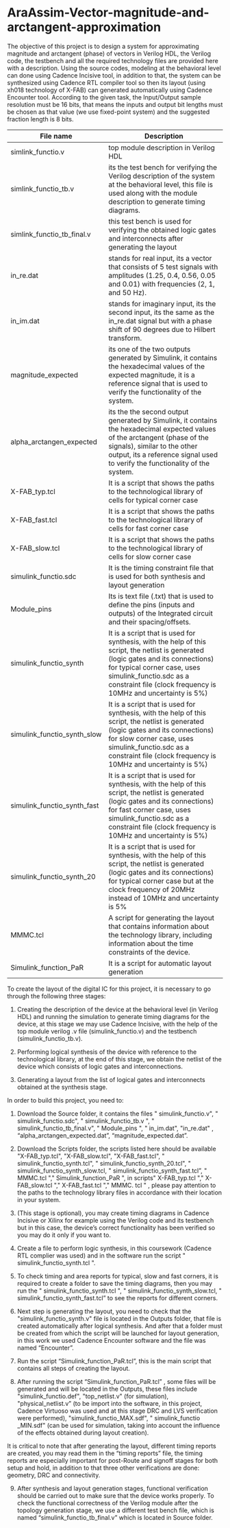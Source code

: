 # AraAssim-Vector-magnitude-and-arctangent-approximation

The objective of this project is to design a system for approximating magnitude and arctangent (phase) of vectors in Verilog HDL, the Verilog code, the testbench and all the required technology files are provided here with a description. Using the source codes, modeling at the behavioral level can done using Cadence Incisive tool, in addition to that, the system can be synthesized using Cadence RTL compiler tool so then its layout (using xh018 technology of X-FAB) can generated automatically using Cadence Encounter tool. According to the given task, the Input/Output sample resolution must be 16 bits, that means the inputs and output bit lengths must be chosen as that value (we use fixed-point system) and the suggested fraction length is 8 bits.

| File name                  | Description                                                                                                                                                                                                                                |
|----------------------------|--------------------------------------------------------------------------------------------------------------------------------------------------------------------------------------------------------------------------------------------|
| simlink_functio.v          | top module description in Verilog HDL                                                                                                                                                                                                      |
| simlink_functio_tb.v       | its the test bench for verifying the Verilog description of the system at the behavioral level, this file is used along with the module description to generate timing diagrams.                                                           |
| simlink_functio_tb_final.v | this test bench is used for verifying the obtained logic gates and interconnects after generating the layout                                                                                                                               |
| in_re.dat                  | stands for real input, its a vector that consists of 5 test signals with amplitudes (1.25, 0.4, 0.56, 0.05 and 0.01) with frequencies (2, 1, and 50 Hz).                                                                                   |
| in_im.dat                  | stands for imaginary input, its the second input, its the same as the in_re.dat signal but with a phase shift of 90 degrees due to Hilbert transform.                                                                                      |
| magnitude_expected         | its one of the two outputs generated by Simulink, it contains the hexadecimal values of the expected magnitude, it is a reference signal that is used to verify the functionality of the system.                                           |
| alpha_arctangen_expected   | its the the second output generated by Simulink, it contains the hexadecimal expected values of the arctangent (phase of the signals), similar to the other output, its a reference signal used to verify the functionality of the system. |
| X-FAB_typ.tcl              | It is a script that shows the paths to the technological library of cells for typical corner case                                                                                                                                          |
| X-FAB_fast.tcl             | It is a script that shows the paths to the technological library of cells for fast corner case                                                                                                                                             |
| X-FAB_slow.tcl             | It is a script that shows the paths to the technological library of cells for slow corner case                                                                                                                                             |
| simulink_functio.sdc   | It is the timing constraint file that is used for both synthesis and layout generation                                                                     |
| Module_pins            | Its is text file (.txt) that is used to define the pins (inputs and outputs) of the Integrated circuit and their spacing/offsets.                          |
| simulink_functio_synth      | It is a script that is used for synthesis, with the help of this script, the netlist is generated (logic gates and its connections) for typical corner case, uses simulink_functio.sdc as a constraint file (clock frequency is 10MHz and uncertainty is 5%) |
| simulink_functio_synth_slow | It is a script that is used for synthesis, with the help of this script, the netlist is generated (logic gates and its connections) for slow corner case,  uses simulink_functio.sdc as a constraint file (clock frequency is 10MHz and uncertainty is 5%)   |                                                                                              
| simulink_functio_synth_fast | It is a script that is used for synthesis, with the help of this script, the netlist is generated (logic gates and its connections) for fast corner case,  uses simulink_functio.sdc as a constraint file (clock frequency is 10MHz and uncertainty is 5%)   | 
| simulink_functio_synth_20   | It is a script that is used for synthesis, with the help of this script, the netlist is generated (logic gates and its connections) for typical corner case but at the clock frequency of 20MHz instead of 10MHz and uncertainty is 5%                       |
| MMMC.tcl                    | A script for generating the layout that contains information about the technology library, including information about the time constraints of the device.                                                                                                  |
| Simulink_function_PaR       | It is a script for automatic layout generation         



To create the layout of the digital IC for this project, it is necessary to go through the following three stages:

1. Creating the description of the device at the behavioral level (in Verilog HDL) and running the simulation to generate timing diagrams for the device, at this stage we may use Cadence Incisive, with the help of the top module verilog .v file (simulink_functio.v) and the testbench (simulink_functio_tb.v).

2. Performing logical synthesis of the device with reference to the technological library, at the end of this stage, we obtain the netlist of the device which consists of logic gates and interconnections.

3. Generating a layout from the list of logical gates and interconnects obtained at the synthesis stage.

In order to build this project, you need to:
1. Download the Source folder, it contains the files " simulink_functio.v", " simulink_functio.sdc", " simulink_functio_tb.v ", " simulink_functio_tb_final.v", " Module_pins ", " in_im.dat", "in_re.dat" , “alpha_arctangen_expected.dat”, “magnitude_expected.dat”.

2. Download the Scripts folder, the scripts listed here should be available "X-FAB_typ.tcl", "X-FAB_slow.tcl", "X-FAB_fast.tcl", " simulink_functio_synth.tcl", " simulink_functio_synth_20.tcl", " simulink_functio_synth_slow.tcl, " simulink_functio_synth_fast.tcl”, " MMMC.tcl "," Simulink_function_PaR ", in scripts" X-FAB_typ.tcl "," X-FAB_slow.tcl "," X-FAB_fast.tcl "," MMMC. tcl " , please pay attention to the paths to the technology library files in accordance with their location in your system.

3. (This stage is optional), you may create timing diagrams in Cadence Incisive or Xilinx for example using the Verilog code and its testbench but in this case, the device’s correct functionality has been verified so you may do it only if you want to.

4. Create a file to perform logic synthesis, in this coursework (Cadence RTL complier was used) and in the software run the script " simulink_functio_synth.tcl ".

5. To check timing and area reports for typical, slow and fast corners, it is required to create a folder to save the timing diagrams, then you may run the " simulink_functio_synth.tcl ", " simulink_functio_synth_slow.tcl, " simulink_functio_synth_fast.tcl” to see the reports for different corners.

6. Next step is generating the layout, you need to check that the "simulink_functio_synth.v" file is located in the Outputs folder, that file is created automatically after logical synthesis. And after that a folder must be created from which the script will be launched for layout generation, in this work we used Cadence Encounter software and the file was named “Encounter”.

7. Run the script “Simulink_function_PaR.tcl”, this is the main script that contains all steps of creating the layout.

8. After running the script “Simulink_function_PaR.tcl” , some files will be generated and will be located in the Outputs, these files include "simulink_functio.def", "top_netlist.v" (for simulation), "physical_netlist.v” (to be import into the software, in this project, Cadence Virtuoso was used and at this stage DRC and LVS verification were performed), "simulink_functio_MAX.sdf", " simulink_functio _MIN.sdf" (can be used for simulation, taking into account the influence of the effects obtained during layout creation).

It is critical to note that after generating the layout, different timing reports are created, you may read them in the “timing reports” file, the timing reports are especially important for post-Route and signoff stages for both setup and hold, in addition to that three other verifications are done: geometry, DRC and connectivity.

9. After synthesis and layout generation stages, functional verification should be carried out to make sure that the device works properly. To check the functional correctness of the Verilog module after the topology generation stage, we use a different test bench file, which is named “simulink_functio_tb_final.v” which is located in Source folder. 

